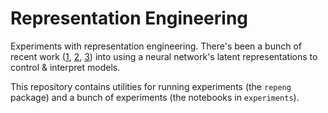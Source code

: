 # Representation Engineering

Experiments with representation engineering. There's been a bunch of recent work ([1](https://arxiv.org/abs/2310.01405), [2](https://arxiv.org/abs/2308.10248), [3](https://arxiv.org/abs/2212.03827)) into using a neural network's latent representations to control & interpret models.

This repository contains utilities for running experiments (the `repeng` package) and a bunch of experiments (the notebooks in `experiments`).
